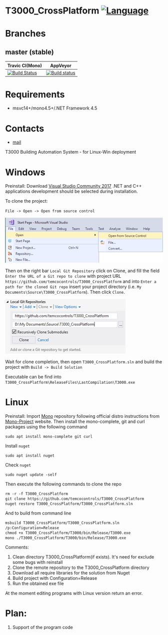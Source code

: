 # T3000_CrossPlatform [![Language](https://img.shields.io/badge/language-C%23-blue.svg?style=flat-square)](https://github.com/temcocontrols/T3000_CrossPlatform/search?l=C%23)

Branches
========

master (stable)
---------------
Travic CI(Mono) | AppVeyor
--------------- | -------------
[![Build Status](https://api.travis-ci.org/temcocontrols/T3000_CrossPlatform.svg?branch=master)](https://travis-ci.org/temcocontrols/T3000_CrossPlatform) | [![Build status](https://ci.appveyor.com/api/projects/status/9ggbaqrus1tr2ub4/branch/master?svg=true)](https://ci.appveyor.com/project/MauriceDuteau/t3000-crossplatform/branch/master)

# Requirements
+ msvc14+/mono4.5+/.NET Framework 4.5

# Contacts
* [mail](mailto:register3@temcocontrols.com)

T3000 Building Automation System - for Linux-Win deployment

# Windows

Preinstall:
Download [Visual Studio Community 2017](https://visualstudio.microsoft.com/it/free-developer-offers/) .NET and C++ applications development should be selected during installation.

To clone the project:

`File -> Open -> Open from source control`

![File>Open>Open from source](/Documentation/open_from_source.png)

Then on the right bar `Local Git Repository` click on Clone, and fill the field `Enter the URL of a Git repo to clone` with project URL `https://github.com/temcocontrols/T3000_CrossPlatform` and into `Enter a path for the cloned Git repo` insert your project directory (i.e. `My Documents\Source\T3000_CrossPlatform`). Then click `Clone`.

![Clone Repository](/Documentation/clone_git.png)

Wait for clone completion, then open `T3000_CrossPlatform.sln` and build the project with `Build -> Build Solution`

Executable can be find into `T3000_CrossPlatform\ReleaseFiles\LastCompilation\T3000.exe`


# Linux

Preinstall:
Import [Mono](https://en.wikipedia.org/wiki/Mono_(software)) repository following official distro instructions from [Mono-Project](https://www.mono-project.com/download/stable/#download-lin) website. Then install the mono-complete, git and curl packages using the following command

```
sudo apt install mono-complete git curl
```
Install `nuget`
```
sudo apt install nuget
```
Check `nuget`
```
sudo nuget update -self
```
Then execute the following commands to clone the repo
```
rm -r -f T3000_CrossPlatform
git clone https://github.com/temcocontrols/T3000_CrossPlatform
nuget restore T3000_CrossPlatform/T3000_CrossPlatform.sln
```
And to build from command line
```
msbuild T3000_CrossPlatform/T3000_CrossPlatform.sln /p:Configuration=Release
chmod +x T3000_CrossPlatform/T3000/bin/Release/T3000.exe
mono ./T3000_CrossPlatform/T3000/bin/Release/T3000.exe
```
 
Comments:
1. Clean directory T3000_CrossPlatform(if exists). It's need for exclude some bugs with reinstall
2. Clone the remote repository to the T3000_CrossPlatform directory
3. Download all require libraries for the solution from Nuget
4. Build project with Configuration=Release
5. Run the obtained exe file

At the moment editing programs with Linux version return an error.

# Plan:

1. Support of the program code
